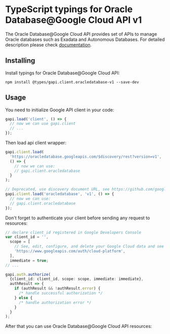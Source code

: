 # TypeScript typings for Oracle Database@Google Cloud API v1

The Oracle Database@Google Cloud API provides set of APIs to manage Oracle databases such as Exadata and Autonomous Databases.
For detailed description please check [documentation](https://cloud.google.com/oracle/database/docs).

## Installing

Install typings for Oracle Database@Google Cloud API:

```
npm install @types/gapi.client.oracledatabase-v1 --save-dev
```

## Usage

You need to initialize Google API client in your code:

```typescript
gapi.load('client', () => {
  // now we can use gapi.client
  // ...
});
```

Then load api client wrapper:

```typescript
gapi.client.load(
  'https://oracledatabase.googleapis.com/$discovery/rest?version=v1',
  () => {
    // now we can use:
    // gapi.client.oracledatabase
  }
);
```

```typescript
// Deprecated, use discovery document URL, see https://github.com/google/google-api-javascript-client/blob/master/docs/reference.md#----gapiclientloadname----version----callback--
gapi.client.load('oracledatabase', 'v1', () => {
  // now we can use:
  // gapi.client.oracledatabase
});
```

Don't forget to authenticate your client before sending any request to resources:

```typescript
// declare client_id registered in Google Developers Console
var client_id = '',
  scope = [
    // See, edit, configure, and delete your Google Cloud data and see the email address for your Google Account.
    'https://www.googleapis.com/auth/cloud-platform',
  ],
  immediate = true;
// ...

gapi.auth.authorize(
  {client_id: client_id, scope: scope, immediate: immediate},
  authResult => {
    if (authResult && !authResult.error) {
      /* handle successful authorization */
    } else {
      /* handle authorization error */
    }
  }
);
```

After that you can use Oracle Database@Google Cloud API resources: <!-- TODO: make this work for multiple namespaces -->

```typescript

```
